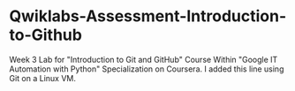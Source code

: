 # Qwiklabs-Assessment-Introduction-to-Github
Week 3 Lab for "Introduction to Git and GitHub" Course Within "Google IT Automation with Python" Specialization on Coursera. 
I added this line using Git on a Linux VM.
